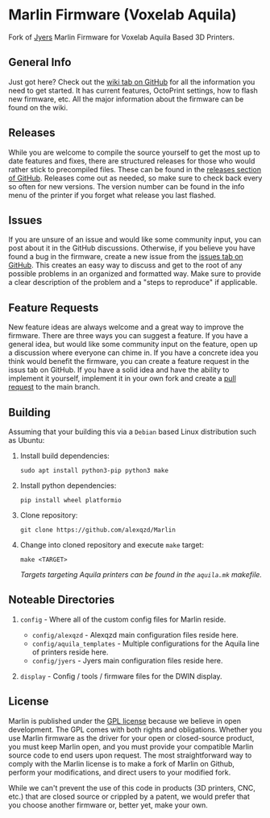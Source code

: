 # Marlin Firmware (Voxelab Aquila)

Fork of [Jyers](https://github.com/alexqzd/Marlin) Marlin Firmware for Voxelab Aquila Based 3D Printers.

## General Info

Just got here? Check out the [wiki tab on GitHub](https://github.com/alexqzd/Marlin/wiki) for all the information you need to get started. It has current features, OctoPrint settings, how to flash new firmware, etc. All the major information about the firmware can be found on the wiki.

## Releases
While you are welcome to compile the source yourself to get the most up to date features and fixes, there are structured releases for those who would rather stick to precompiled files. These can be found in the [releases section of GitHub](https://github.com/alexqzd/Marlin/releases). Releases come out as needed, so make sure to check back every so often for new versions. The version number can be found in the info menu of the printer if you forget what release you last flashed.

## Issues

If you are unsure of an issue and would like some community input, you can post about it in the GitHub discussions. Otherwise, if you believe you have found a bug in the firmware, create a new issue from the [issues tab on GitHub](https://github.com/alexqzd/Marlin/issues). This creates an easy way to discuss and get to the root of any possible problems in an organized and formatted way. Make sure to provide a clear description of the problem and a "steps to reproduce" if applicable.

## Feature Requests

New feature ideas are always welcome and a great way to improve the firmware. There are three ways you can suggest a feature. If you have a general idea, but would like some community input on the feature, open up a discussion where everyone can chime in. If you have a concrete idea you think would benefit the firmware, you can create a feature request in the issus tab on GitHub. If you have a solid idea and have the ability to implement it yourself, implement it in your own fork and create a [pull request](https://github.com/alexqzd/Marlin/pulls) to the main branch.

## Building

Assuming that your building this via a `Debian` based Linux distribution such as Ubuntu:

1. Install build dependencies:
    ```
    sudo apt install python3-pip python3 make
    ```

2. Install python dependencies:
   ```
   pip install wheel platformio
   ```

3. Clone repository:
   ```
   git clone https://github.com/alexqzd/Marlin
   ```

4. Change into cloned repository and execute `make` target:
   ```
   make <TARGET>
   ```
   
   _Targets targeting Aquila printers can be found in the `aquila.mk` makefile._

## Noteable Directories

1.  `config` - Where all of the custom config files for Marlin reside.

    - `config/alexqzd` - Alexqzd main configuration files reside here.
    - `config/aquila_templates` - Multiple configurations for the Aquila line of printers reside here.
    - `config/jyers` - Jyers main configuration files reside here.

2. `display` - Config / tools / firmware files for the DWIN display.

## License

Marlin is published under the [GPL license](/LICENSE) because we believe in open development. The GPL comes with both rights and obligations. Whether you use Marlin firmware as the driver for your open or closed-source product, you must keep Marlin open, and you must provide your compatible Marlin source code to end users upon request. The most straightforward way to comply with the Marlin license is to make a fork of Marlin on Github, perform your modifications, and direct users to your modified fork.

While we can't prevent the use of this code in products (3D printers, CNC, etc.) that are closed source or crippled by a patent, we would prefer that you choose another firmware or, better yet, make your own.